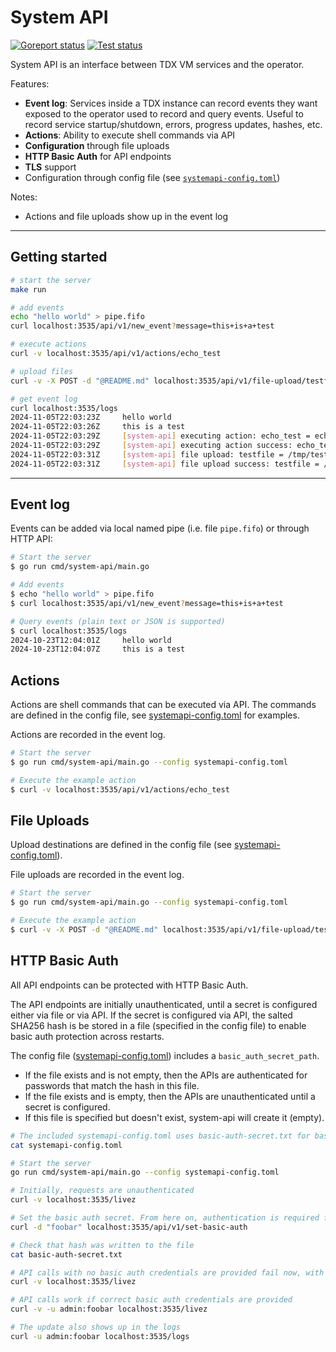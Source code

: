 # System API

[![Goreport status](https://goreportcard.com/badge/github.com/flashbots/system-api)](https://goreportcard.com/report/github.com/flashbots/system-api)
[![Test status](https://github.com/flashbots/system-api/actions/workflows/checks.yml/badge.svg?branch=main)](https://github.com/flashbots/system-api/actions?query=workflow%3A%22Checks%22)

System API is an interface between TDX VM services and the operator.

Features:

- **Event log**: Services inside a TDX instance can record events they want exposed to the operator
 used to record and query events. Useful to record service startup/shutdown, errors, progress updates,
 hashes, etc.
- **Actions**: Ability to execute shell commands via API
- **Configuration** through file uploads
- **HTTP Basic Auth** for API endpoints
- **TLS** support
- Configuration through config file (see [`systemapi-config.toml`](./systemapi-config.toml))

Notes:

- Actions and file uploads show up in the event log

---

## Getting started

```bash
# start the server
make run

# add events
echo "hello world" > pipe.fifo
curl localhost:3535/api/v1/new_event?message=this+is+a+test

# execute actions
curl -v localhost:3535/api/v1/actions/echo_test

# upload files
curl -v -X POST -d "@README.md" localhost:3535/api/v1/file-upload/testfile

# get event log
curl localhost:3535/logs
2024-11-05T22:03:23Z     hello world
2024-11-05T22:03:26Z     this is a test
2024-11-05T22:03:29Z     [system-api] executing action: echo_test = echo test
2024-11-05T22:03:29Z     [system-api] executing action success: echo_test = echo test
2024-11-05T22:03:31Z     [system-api] file upload: testfile = /tmp/testfile.txt
2024-11-05T22:03:31Z     [system-api] file upload success: testfile = /tmp/testfile.txt - content: 1991 bytes
```

---

## Event log

Events can be added via local named pipe (i.e. file `pipe.fifo`) or through HTTP API:

```bash
# Start the server
$ go run cmd/system-api/main.go

# Add events
$ echo "hello world" > pipe.fifo
$ curl localhost:3535/api/v1/new_event?message=this+is+a+test

# Query events (plain text or JSON is supported)
$ curl localhost:3535/logs
2024-10-23T12:04:01Z     hello world
2024-10-23T12:04:07Z     this is a test
```

 ## Actions

 Actions are shell commands that can be executed via API. The commands are defined in the config file,
 see [systemapi-config.toml](./systemapi-config.toml) for examples.

Actions are recorded in the event log.

```bash
# Start the server
$ go run cmd/system-api/main.go --config systemapi-config.toml

# Execute the example action
$ curl -v localhost:3535/api/v1/actions/echo_test
```

## File Uploads

Upload destinations are defined in the config file (see [systemapi-config.toml](./systemapi-config.toml)).

File uploads are recorded in the event log.

```bash
# Start the server
$ go run cmd/system-api/main.go --config systemapi-config.toml

# Execute the example action
$ curl -v -X POST -d "@README.md" localhost:3535/api/v1/file-upload/testfile
```

## HTTP Basic Auth

All API endpoints can be protected with HTTP Basic Auth.

The API endpoints are initially unauthenticated, until a secret is configured
either via file or via API. If the secret is configured via API, the salted SHA256
hash is be stored in a file (specified in the config file) to enable basic auth protection
across restarts.

The config file ([systemapi-config.toml](./systemapi-config.toml)) includes a `basic_auth_secret_path`.
- If the file exists and is not empty, then the APIs are authenticated for passwords that match the hash in this file.
- If the file exists and is empty, then the APIs are unauthenticated until a secret is configured.
- If this file is specified but doesn't exist, system-api will create it (empty).

```bash
# The included systemapi-config.toml uses basic-auth-secret.txt for basic_auth_secret_path
cat systemapi-config.toml

# Start the server
go run cmd/system-api/main.go --config systemapi-config.toml

# Initially, requests are unauthenticated
curl -v localhost:3535/livez

# Set the basic auth secret. From here on, authentication is required for all API requests.
curl -d "foobar" localhost:3535/api/v1/set-basic-auth

# Check that hash was written to the file
cat basic-auth-secret.txt

# API calls with no basic auth credentials are provided fail now, with '401 Unauthorized' because
curl -v localhost:3535/livez

# API calls work if correct basic auth credentials are provided
curl -v -u admin:foobar localhost:3535/livez

# The update also shows up in the logs
curl -u admin:foobar localhost:3535/logs
```
